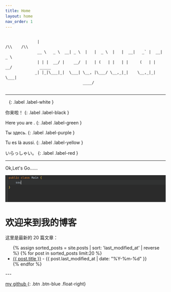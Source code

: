 ```yaml
---
title: Home
layout: home
nav_order: 1
---
```


```text
             
              |                                                                    /\\    /\\  
              __ \   _ \  __| _ \  |   |  _ \  |   |  __|   _` |  __| _ \                      
              | | |  __/ |    __/  |   | (   | |   | |     (   | |    __/            _____    
             _| |_|\___|_|  \___| \__, |\___/ \__,_|_|    \__,_|_|  \___|                   
                                  ____/                                                   


```

---
` `
{: .label .label-white }

你来啦！
{: .label .label-black }

Here you are .
{: .label .label-green }

Ты здесь.
{: .label .label-purple }

Tu es là aussi.
{: .label .label-yellow }

いらっしゃい。
{: .label .label-red }

--- 
Ok,Let's Go……

![hello_world.gif](assets%2Fimages%2Fhello_world.gif)

# 欢迎来到我的博客

这里是最新的 20 篇文章：

<div class="home-posts">
  <ul>
    {% assign sorted_posts = site.posts | sort: 'last_modified_at' | reverse %}
    {% for post in sorted_posts limit:20 %}
      <li>
        <a href="{{ post.url | relative_url }}">{{ post.title }}</a> - {{ post.last_modified_at | date: "%Y-%m-%d" }}
      </li>
    {% endfor %}
  </ul>
</div>
--- 

[ my github ](https://github.com/deipss){: .btn .btn-blue .float-right}





